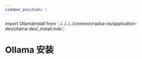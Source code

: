 ```yaml
---
sidebar_position: 1
---
```


import OllamaInstall from '../../../../common/radxa-os/application-dev/ollama-dev/\_install.mdx';

# Ollama 安装

<OllamaInstall />

